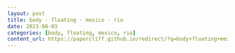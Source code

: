 ```yaml
---
layout: post
title: body · floating · mexico · rio
date: 2023-08-03
categories: [body, floating, mexico, rio]
content_url: https://papercliff.github.io/redirect/?q=body+floating+mexico+rio&tbs=cdr:1,cd_min:8/2/2023,cd_max:8/4/2023
---
```

